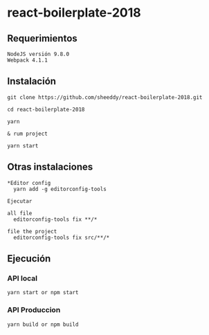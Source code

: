 # react-boilerplate-2018

## Requerimientos
```
NodeJS versión 9.8.0
Webpack 4.1.1
```

## Instalación

```
git clone https://github.com/sheeddy/react-boilerplate-2018.git

cd react-boilerplate-2018

yarn

& rum project

yarn start
```

## Otras instalaciones

```
*Editor config
  yarn add -g editorconfig-tools

Ejecutar

all file
  editorconfig-tools fix **/*

file the project
  editorconfig-tools fix src/**/*
```

## Ejecución

### API local
```
yarn start or npm start
```

### API Produccion
```
yarn build or npm build
```
